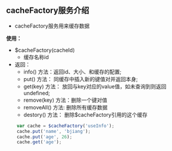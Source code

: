 ## cacheFactory服务介绍

* cacheFactory服务用来缓存数据

**使用：** 
* $cacheFactory(cacheId) 
    * 缓存名称id  
* 返回： 
    * info() 方法：返回id、大小、和缓存的配置;  
    * put() 方法： 同缓存中插入新的键值对并返回本身;  
    * get(key) 方法： 放回与key对应的value值，如未查询到则返回undefined;  
    * remove(key) 方法：删除一个键对值
    * removeAll() 方法: 删除所有缓存数据
    * destory() 方法： 删除$cacheFactory引用的这个缓存

```javascript
    var cache = $cacheFactory('useInfo');
    cache.put('name', 'bjiang');
    cache.put('age', 26);
    cache.get('age');
```